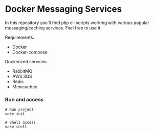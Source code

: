 # Docker Messaging Services

In this repository you'll find php cli scripts working with various popular messaging/caching services.
Feel free to use it.

Requirements:
* Docker
* Docker-compose

Dockerized services:
* RabbitMQ
* AWS SQS
* Redis
* Memcached

### Run and access

```
# Run project
make init

# Shell access
make shell
```
